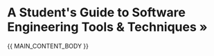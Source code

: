 # <span class="text-dark">****A Student's Guide to Software Engineering Tools & Techniques »****</span>
{{ MAIN_CONTENT_BODY }}
